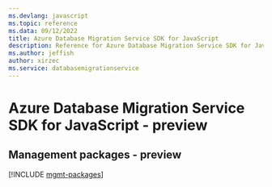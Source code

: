 ```yaml
---
ms.devlang: javascript
ms.topic: reference
ms.data: 09/12/2022
title: Azure Database Migration Service SDK for JavaScript
description: Reference for Azure Database Migration Service SDK for JavaScript
ms.author: jeffish
author: xirzec
ms.service: databasemigrationservice
---
```

# Azure Database Migration Service SDK for JavaScript - preview

## Management packages - preview
[!INCLUDE [mgmt-packages](database-migration-service-mgmt-index.md)]